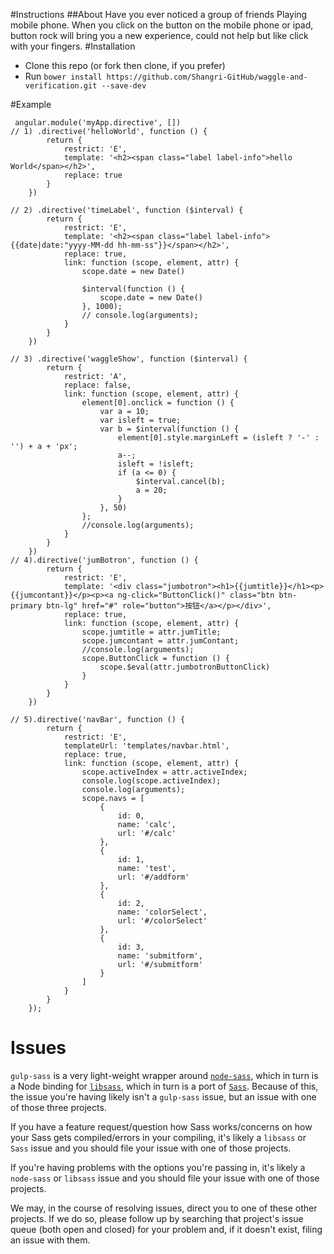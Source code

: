 #Instructions
##About
Have you ever noticed a group of friends Playing mobile phone. When you click on the button on the mobile phone or ipad, button rock will bring you a new experience, could not help but like click with your fingers.
#Installation
 - Clone this repo (or fork then clone, if you prefer)
  - Run `bower install https://github.com/Shangri-GitHub/waggle-and-verification.git --save-dev`

#Example

```
 angular.module('myApp.directive', [])
// 1) .directive('helloWorld', function () {
        return {
            restrict: 'E',
            template: '<h2><span class="label label-info">hello World</span></h2>',
            replace: true
        }
    })

// 2) .directive('timeLabel', function ($interval) {
        return {
            restrict: 'E',
            template: '<h2><span class="label label-info">{{date|date:"yyyy-MM-dd hh-mm-ss"}}</span></h2>',
            replace: true,
            link: function (scope, element, attr) {
                scope.date = new Date()

                $interval(function () {
                    scope.date = new Date()
                }, 1000);
                // console.log(arguments);
            }
        }
    })

// 3) .directive('waggleShow', function ($interval) {
        return {
            restrict: 'A',
            replace: false,
            link: function (scope, element, attr) {
                element[0].onclick = function () {
                    var a = 10;
                    var isleft = true;
                    var b = $interval(function () {
                        element[0].style.marginLeft = (isleft ? '-' : '') + a + 'px';
                        a--;
                        isleft = !isleft;
                        if (a <= 0) {
                            $interval.cancel(b);
                            a = 20;
                        }
                    }, 50)
                };
                //console.log(arguments);
            }
        }
    })
// 4).directive('jumBotron', function () {
        return {
            restrict: 'E',
            template: '<div class="jumbotron"><h1>{{jumtitle}}</h1><p>{{jumcontant}}</p><p><a ng-click="ButtonClick()" class="btn btn-primary btn-lg" href="#" role="button">按钮</a></p></div>',
            replace: true,
            link: function (scope, element, attr) {
                scope.jumtitle = attr.jumTitle;
                scope.jumcontant = attr.jumContant;
                //console.log(arguments);
                scope.ButtonClick = function () {
                    scope.$eval(attr.jumbotronButtonClick)
                }
            }
        }
    })

// 5).directive('navBar', function () {
        return {
            restrict: 'E',
            templateUrl: 'templates/navbar.html',
            replace: true,
            link: function (scope, element, attr) {
                scope.activeIndex = attr.activeIndex;
                console.log(scope.activeIndex);
                console.log(arguments);
                scope.navs = [
                    {
                        id: 0,
                        name: 'calc',
                        url: '#/calc'
                    },
                    {
                        id: 1,
                        name: 'test',
                        url: '#/addform'
                    },
                    {
                        id: 2,
                        name: 'colorSelect',
                        url: '#/colorSelect'
                    },
                    {
                        id: 3,
                        name: 'submitform',
                        url: '#/submitform'
                    }
                ]
            }
        }
    });
```
 
# Issues

`gulp-sass` is a very light-weight wrapper around [`node-sass`](https://github.com/sass/node-sass), which in turn is a Node binding for [`libsass`](https://github.com/sass/libsass), which in turn is a port of [`Sass`](https://github.com/sass/sass). Because of this, the issue you're having likely isn't a `gulp-sass` issue, but an issue with one of those three projects.

If you have a feature request/question how Sass works/concerns on how your Sass gets compiled/errors in your compiling, it's likely a `libsass` or `Sass` issue and you should file your issue with one of those projects.

If you're having problems with the options you're passing in, it's likely a `node-sass` or `libsass` issue and you should file your issue with one of those projects.

We may, in the course of resolving issues, direct you to one of these other projects. If we do so, please follow up by searching that project's issue queue (both open and closed) for your problem and, if it doesn't exist, filing an issue with them.
